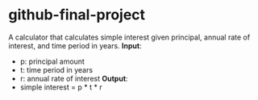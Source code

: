 # github-final-project
A calculator that calculates simple interest given principal, annual rate of interest, and time period in years.
**Input**:
- p: principal amount
- t: time period in years
- r: annual rate of interest
**Output**:
- simple interest = p * t * r
